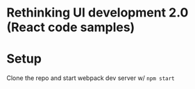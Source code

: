 # Rethinking UI development 2.0 (React code samples)
# Setup
Clone the repo and start webpack dev server w/ `npm start`

